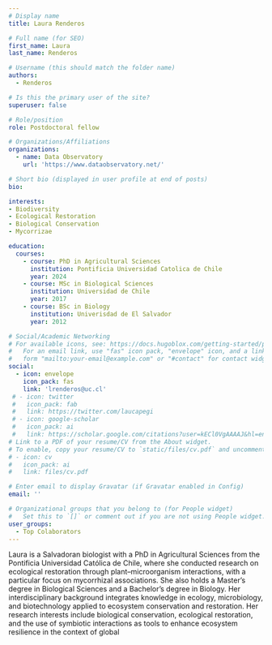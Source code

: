 ```yaml
---
# Display name
title: Laura Renderos

# Full name (for SEO)
first_name: Laura
last_name: Renderos

# Username (this should match the folder name)
authors:
  - Renderos

# Is this the primary user of the site?
superuser: false

# Role/position
role: Postdoctoral fellow

# Organizations/Affiliations
organizations:
  - name: Data Observatory
    url: 'https://www.dataobservatory.net/'

# Short bio (displayed in user profile at end of posts)
bio: 

interests:
- Biodiversity
- Ecological Restoration
- Biological Conservation
- Mycorrizae

education:
  courses:
    - course: PhD in Agricultural Sciences
      institution: Pontificia Universidad Catolica de Chile
      year: 2024
    - course: MSc in Biological Sciences
      institution: Universidad de Chile
      year: 2017
    - course: BSc in Biology
      institution: Univerisdad de El Salvador
      year: 2012

# Social/Academic Networking
# For available icons, see: https://docs.hugoblox.com/getting-started/page-builder/#icons
#   For an email link, use "fas" icon pack, "envelope" icon, and a link in the
#   form "mailto:your-email@example.com" or "#contact" for contact widget.
social:
  - icon: envelope
    icon_pack: fas
    link: 'lrenderos@uc.cl'
 # - icon: twitter
 #   icon_pack: fab
 #   link: https://twitter.com/laucapegi
 # - icon: google-scholar
 #   icon_pack: ai
 #   link: https://scholar.google.com/citations?user=kECl0VgAAAAJ&hl=en&authuser=1
# Link to a PDF of your resume/CV from the About widget.
# To enable, copy your resume/CV to `static/files/cv.pdf` and uncomment the lines below.
# - icon: cv
#   icon_pack: ai
#   link: files/cv.pdf

# Enter email to display Gravatar (if Gravatar enabled in Config)
email: ''

# Organizational groups that you belong to (for People widget)
#   Set this to `[]` or comment out if you are not using People widget.
user_groups:
  - Top Colaborators
---
```


Laura is a Salvadoran biologist with a PhD in Agricultural Sciences from the Pontificia Universidad Católica de Chile, where she conducted research on ecological restoration through plant–microorganism interactions, with a particular focus on mycorrhizal associations. She also holds a Master’s degree in Biological Sciences and a Bachelor’s degree in Biology. Her interdisciplinary background integrates knowledge in ecology, microbiology, and biotechnology applied to ecosystem conservation and restoration. Her research interests include biological conservation, ecological restoration, and the use of symbiotic interactions as tools to enhance ecosystem resilience in the context of global
